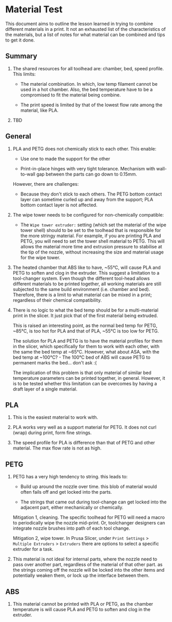 # Material Test

This document aims to outline the lesson learned in trying to combine different materials in a print. It not an exhausted list of the characteristics of the materials, but a list of notes for what material can be combined and tips to get it done. 

## Summary

1. The shared resources for all toolhead are: chamber, bed, speed profile. This limits:
   
   * The material combination. In which, low temp filament cannot be used in a hot chamber. Also, the bed temperature have to be a compromised to fit the material being combine.
   
   * The print speed is limited by that of the lowest flow rate among the material, like PLA.

2. TBD

## General

1. PLA and PETG does not chemically stick to each other. This enable:
   
   * Use one to made the support for the other
   
   * Print-in-place hinges with very tight tolerance. Mechanism with wall-to-wall gap between the parts can go down to 0.15mm.
   
   However, there are challenges:
   
   * Because they don't stick to each others. The PETG bottom contact layer can sometime curled up and away from the support; PLA bottom contact layer is not affected.

2. The wipe tower needs to be configured for non-chemically compatible:
   
   * The `Wipe tower extruder:` setting (which set the material of the wipe tower shell) should to be set to the toolhead that is responsible for the more stringy material. For example, if you are printing PLA and PETG, you will need to set the tower shell material to PETG. This will allows the material more time and extrusion pressure to stabilise at the tip of the nozzle, without increasing the size and material usage for the wipe tower.

3. The heated chamber that ABS like to have, ~55°C, will cause PLA and PETG to soften and clog in the extruder. This suggest a limitation to a tool-changer system. Even though the different tool-head allows different materials to be printed together, all working materials are still subjected to the same build environment (i.e. chamber and bed). Therefore, there is a limit to what material can be mixed in a print; regardless of their chemical compatibility.

4. There is no logic to what the bed temp should be for a multi-material print in the slicer. It just pick that of the first material being extruded.
   
   This is raised an interesting point, as the normal bed temp for PETG, ~85°C, is too hot for PLA and that of PLA, ~55°C is too low for PETG.
   
   The solution for PLA and PETG is to have the material profiles for them in the slicer, which specifically for them to work with each other, with the same the bed temp at ~65°C. However, what about ASA, with the bed temp at ~100°C? - The 100°C bed of ABS will cause PETG to permanent marks the bed... don't ask :(
   
   The implication of this problem is that only material of similar bed temperature parameters can be printed together, in general. However, it is to be tested whether this limitation can be overcomes by having a draft layer of a single material.

## PLA

1. This is the easiest material to work with.

2. PLA works very well as a support material for PETG. It does not curl (wrap) during print, form fine strings.

3. The speed profile for PLA is difference than that of PETG and other material. The max flow rate is not as high.

## PETG

1. PETG has a very high tendency to string. this leads to:
   
   * Build up around the nozzle over time. this blob of material would often fails off and get locked into the parts.
   
   * The strings that came out during tool-change can get locked into the adjacent part, either mechanically or chemically.
   
   Mitigation 1, cleaning. The specific toolhead for PETG will need a macro to periodically wipe the nozzle mid-print. Or, toolchanger designers can integrate nozzle brushes into path of each tool change.
   
   Mitigation 2, wipe tower. In Prusa Slicer, under `Print Settings` > `Multiple Extruders` > `Extruders` there are options to select a specific extruder for a task.

2. This material is not ideal for internal parts, where the nozzle need to pass over another part, regardless of the material of that other part. as the strings coming off the nozzle will be locked into the other items and potentially weaken them, or lock up the interface between them.

## ABS

1. This material cannot be printed with PLA or PETG, as the chamber temperature is will cause PLA and PETG to soften and clog in the extruder.
